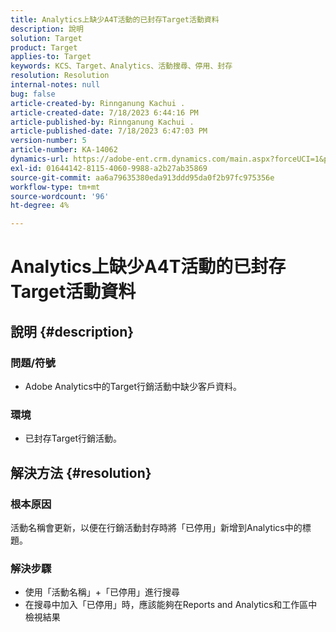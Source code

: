```yaml
---
title: Analytics上缺少A4T活動的已封存Target活動資料
description: 說明
solution: Target
product: Target
applies-to: Target
keywords: KCS、Target、Analytics、活動搜尋、停用、封存
resolution: Resolution
internal-notes: null
bug: false
article-created-by: Rinnganung Kachui .
article-created-date: 7/18/2023 6:44:16 PM
article-published-by: Rinnganung Kachui .
article-published-date: 7/18/2023 6:47:03 PM
version-number: 5
article-number: KA-14062
dynamics-url: https://adobe-ent.crm.dynamics.com/main.aspx?forceUCI=1&pagetype=entityrecord&etn=knowledgearticle&id=dd715114-9b25-ee11-9cbd-6045bd006b4b
exl-id: 01644142-8115-4060-9988-a2b27ab35869
source-git-commit: aa6a79635380eda913ddd95da0f2b97fc975356e
workflow-type: tm+mt
source-wordcount: '96'
ht-degree: 4%

---
```


# Analytics上缺少A4T活動的已封存Target活動資料

## 說明 {#description}




### 問題/符號



- Adobe Analytics中的Target行銷活動中缺少客戶資料。




### 環境



- 已封存Target行銷活動。



## 解決方法 {#resolution}


### 根本原因



活動名稱會更新，以便在行銷活動封存時將「已停用」新增到Analytics中的標題。



### 解決步驟



- 使用「活動名稱」+「已停用」進行搜尋
- 在搜尋中加入「已停用」時，應該能夠在Reports and Analytics和工作區中檢視結果
